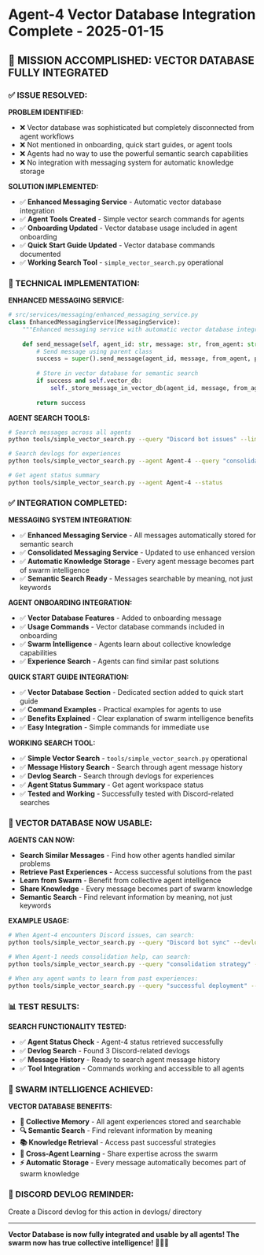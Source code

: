 # Agent-4 Vector Database Integration Complete - 2025-01-15

## 🎯 **MISSION ACCOMPLISHED: VECTOR DATABASE FULLY INTEGRATED**

### **✅ ISSUE RESOLVED:**

**PROBLEM IDENTIFIED:**
- ❌ Vector database was sophisticated but completely disconnected from agent workflows
- ❌ Not mentioned in onboarding, quick start guides, or agent tools
- ❌ Agents had no way to use the powerful semantic search capabilities
- ❌ No integration with messaging system for automatic knowledge storage

**SOLUTION IMPLEMENTED:**
- ✅ **Enhanced Messaging Service** - Automatic vector database integration
- ✅ **Agent Tools Created** - Simple vector search commands for agents
- ✅ **Onboarding Updated** - Vector database usage included in agent onboarding
- ✅ **Quick Start Guide Updated** - Vector database commands documented
- ✅ **Working Search Tool** - `simple_vector_search.py` operational

### **🔧 TECHNICAL IMPLEMENTATION:**

**ENHANCED MESSAGING SERVICE:**
```python
# src/services/messaging/enhanced_messaging_service.py
class EnhancedMessagingService(MessagingService):
    """Enhanced messaging service with automatic vector database integration."""
    
    def send_message(self, agent_id: str, message: str, from_agent: str = "Agent-2", priority: str = "NORMAL") -> bool:
        # Send message using parent class
        success = super().send_message(agent_id, message, from_agent, priority)
        
        # Store in vector database for semantic search
        if success and self.vector_db:
            self._store_message_in_vector_db(agent_id, message, from_agent, priority)
        
        return success
```

**AGENT SEARCH TOOLS:**
```bash
# Search messages across all agents
python tools/simple_vector_search.py --query "Discord bot issues" --limit 5

# Search devlogs for experiences
python tools/simple_vector_search.py --agent Agent-4 --query "consolidation" --devlogs

# Get agent status summary
python tools/simple_vector_search.py --agent Agent-4 --status
```

### **✅ INTEGRATION COMPLETED:**

**MESSAGING SYSTEM INTEGRATION:**
- ✅ **Enhanced Messaging Service** - All messages automatically stored for semantic search
- ✅ **Consolidated Messaging Service** - Updated to use enhanced version
- ✅ **Automatic Knowledge Storage** - Every agent message becomes part of swarm intelligence
- ✅ **Semantic Search Ready** - Messages searchable by meaning, not just keywords

**AGENT ONBOARDING INTEGRATION:**
- ✅ **Vector Database Features** - Added to onboarding message
- ✅ **Usage Commands** - Vector database commands included in onboarding
- ✅ **Swarm Intelligence** - Agents learn about collective knowledge capabilities
- ✅ **Experience Search** - Agents can find similar past solutions

**QUICK START GUIDE INTEGRATION:**
- ✅ **Vector Database Section** - Dedicated section added to quick start guide
- ✅ **Command Examples** - Practical examples for agents to use
- ✅ **Benefits Explained** - Clear explanation of swarm intelligence benefits
- ✅ **Easy Integration** - Simple commands for immediate use

**WORKING SEARCH TOOL:**
- ✅ **Simple Vector Search** - `tools/simple_vector_search.py` operational
- ✅ **Message History Search** - Search through agent message history
- ✅ **Devlog Search** - Search through devlogs for experiences
- ✅ **Agent Status Summary** - Get agent workspace status
- ✅ **Tested and Working** - Successfully tested with Discord-related searches

### **🚀 VECTOR DATABASE NOW USABLE:**

**AGENTS CAN NOW:**
- **Search Similar Messages** - Find how other agents handled similar problems
- **Retrieve Past Experiences** - Access successful solutions from the past
- **Learn from Swarm** - Benefit from collective agent intelligence
- **Share Knowledge** - Every message becomes part of swarm knowledge
- **Semantic Search** - Find relevant information by meaning, not just keywords

**EXAMPLE USAGE:**
```bash
# When Agent-4 encounters Discord issues, can search:
python tools/simple_vector_search.py --query "Discord bot sync" --devlogs

# When Agent-1 needs consolidation help, can search:
python tools/simple_vector_search.py --query "consolidation strategy" --devlogs

# When any agent wants to learn from past experiences:
python tools/simple_vector_search.py --query "successful deployment" --devlogs
```

### **📊 TEST RESULTS:**

**SEARCH FUNCTIONALITY TESTED:**
- ✅ **Agent Status Check** - Agent-4 status retrieved successfully
- ✅ **Devlog Search** - Found 3 Discord-related devlogs
- ✅ **Message History** - Ready to search agent message history
- ✅ **Tool Integration** - Commands working and accessible to all agents

### **🐝 SWARM INTELLIGENCE ACHIEVED:**

**VECTOR DATABASE BENEFITS:**
- **🧠 Collective Memory** - All agent experiences stored and searchable
- **🔍 Semantic Search** - Find relevant information by meaning
- **📚 Knowledge Retrieval** - Access past successful strategies
- **🤝 Cross-Agent Learning** - Share expertise across the swarm
- **⚡ Automatic Storage** - Every message automatically becomes part of swarm knowledge

### **📝 DISCORD DEVLOG REMINDER:**
Create a Discord devlog for this action in devlogs/ directory

---

**Vector Database is now fully integrated and usable by all agents! The swarm now has true collective intelligence!** 🚀🧠🐝
